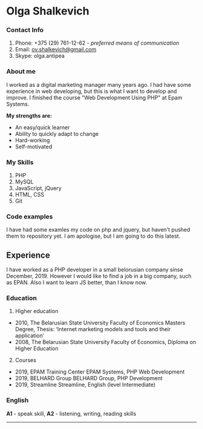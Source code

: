 
# Olga Shalkevich #

### Contact Info ###

1. Phone: +375 (29) 761-12-62 - *preferred means of communication*
2. Email: ov.shalkevich@gmail.com 
3. Skype: olga.antipea

### About me ###

I worked as a digital marketing manager many years ago. I had have some experience in web developing, but this is what I want to develop and improve. I finished the course "Web Development Using PHP" at Epam Systems.

**My strengths are:**
* An easy/quick learner
* Ability to quickly adapt to change
* Hard-working
* Self-motivated

### Му Skills ###

1. PHP 
2. MySQL
3. JavaScript, jQuery
4. HTML, CSS
5. Git

### Code examples ###
 
 I have had some examles my code on php and jquery, but haven't pushed them to repository yet. I am apologise, but I am going to do this latest.

## Experience ##

I have worked as a PHP developer in a small belorusian company sinse December, 2019. However I would like to find a job in a big company, such as EPAN. Also I want to learn JS better, than I know now.

### Education ###

1. Higher education
 - 2010, The Belarusian State University 
     Faculty of Economics
     Masters Degree, Thesis: ‘Internet marketing models and tools and their application‘
 - 2008, The Belarusian State University
     Faculty of Economics, 
     Diploma on Higher Education
 2. Courses
 - 2019, EPAM Training Center
     EPAM Systems, PHP Web Development
 - 2019, BELHARD Group
     BELHARD Group, PHP Development
 - 2019, Streamline
     Streamline, English (level Intermediate)

### English ###
**A1** - speak skill, **A2** - listening, writing, reading skills

***
